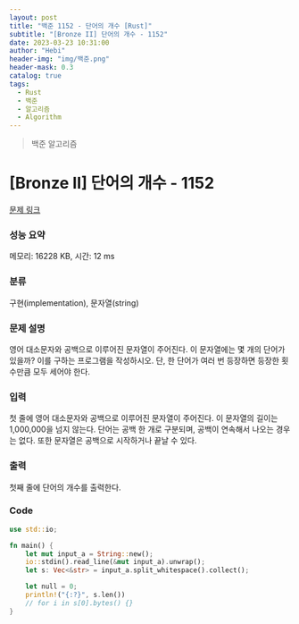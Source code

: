 ```yaml
---
layout: post
title: "백준 1152 - 단어의 개수 [Rust]"
subtitle: "[Bronze II] 단어의 개수 - 1152"
date: 2023-03-23 10:31:00
author: "Hebi"
header-img: "img/백준.png"
header-mask: 0.3
catalog: true
tags:
  - Rust
  - 백준
  - 알고리즘
  - Algorithm
---
```


> 백준 알고리즘

# [Bronze II] 단어의 개수 - 1152

[문제 링크](https://www.acmicpc.net/problem/1152)

### 성능 요약

메모리: 16228 KB, 시간: 12 ms

### 분류

구현(implementation), 문자열(string)

### 문제 설명

<p>영어 대소문자와 공백으로 이루어진 문자열이 주어진다. 이 문자열에는 몇 개의 단어가 있을까? 이를 구하는 프로그램을 작성하시오. 단, 한 단어가 여러 번 등장하면 등장한 횟수만큼 모두 세어야 한다.</p>

### 입력

 <p>첫 줄에 영어 대소문자와 공백으로 이루어진 문자열이 주어진다. 이 문자열의 길이는 1,000,000을 넘지 않는다. 단어는 공백 한 개로 구분되며, 공백이 연속해서 나오는 경우는 없다. 또한 문자열은 공백으로 시작하거나 끝날 수 있다.</p>

### 출력

 <p>첫째 줄에 단어의 개수를 출력한다.</p>

### Code

```rs
use std::io;

fn main() {
    let mut input_a = String::new();
    io::stdin().read_line(&mut input_a).unwrap();
    let s: Vec<&str> = input_a.split_whitespace().collect();

    let null = 0;
    println!("{:?}", s.len())
    // for i in s[0].bytes() {}
}
```
